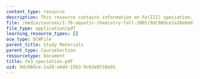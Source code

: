 ```yaml
---
content_type: resource
description: This resource contains information on Fe(III) speciation.
file: /media/courses/1-76-aquatic-chemistry-fall-2005/9dc98dce1a26e6dd15639c63e8f18e01_fe3_speciation.pdf
file_type: application/pdf
learning_resource_types: []
ocw_type: OCWFile
parent_title: Study Materials
parent_type: CourseSection
resourcetype: Document
title: fe3_speciation.pdf
uid: 9dc98dce-1a26-e6dd-1563-9c63e8f18e01
---
```

